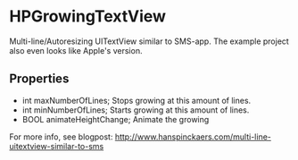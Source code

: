 HPGrowingTextView
=================

Multi-line/Autoresizing UITextView similar to SMS-app. The example project also even looks like Apple's version.

Properties
----------
* int maxNumberOfLines; Stops growing at this amount of lines.
* int minNumberOfLines; Starts growing at this amount of lines.
* BOOL animateHeightChange; Animate the growing

For more info, see blogpost: http://www.hanspinckaers.com/multi-line-uitextview-similar-to-sms